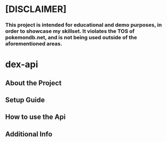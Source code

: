 # [DISCLAIMER]
### This project is intended for **educational** and demo purposes, in order to showcase my skillset.  It violates the **TOS** of pokemondb.net, and is not being used outside of the aforementioned areas.


# dex-api
## About the Project

## Setup Guide

## How to use the Api

## Additional Info
